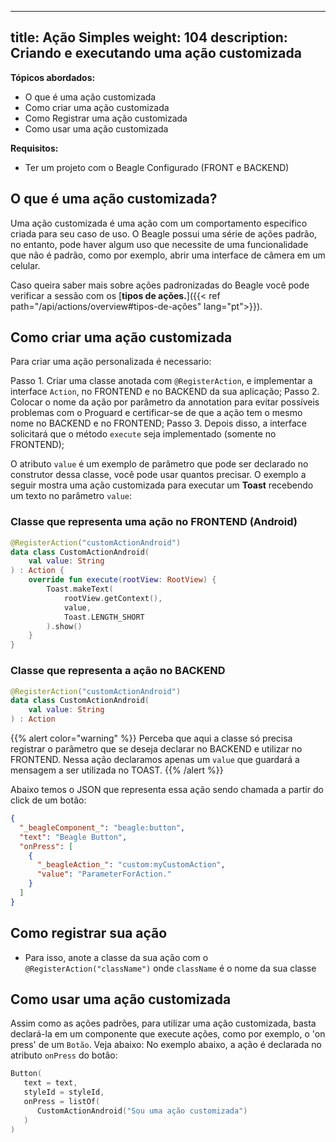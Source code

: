 
---
title: Ação Simples
weight: 104
description: Criando e executando uma ação customizada
---

**Tópicos abordados:**

- O que é uma ação customizada
- Como criar uma ação customizada
- Como Registrar uma ação customizada
- Como usar uma ação customizada

**Requisitos:**

- Ter um projeto com o Beagle Configurado (FRONT e BACKEND)

## O que é uma ação customizada?

Uma ação customizada é uma ação com um comportamento especifico criada para seu caso de uso. O Beagle possui uma série de ações padrão, no entanto, pode haver algum uso que necessite de uma funcionalidade que não é padrão, como por exemplo, abrir uma interface de câmera em um celular.

Caso queira saber mais sobre ações padronizadas do Beagle você pode verificar a sessão com os [**tipos de ações.**]({{< ref path="/api/actions/overview#tipos-de-ações" lang="pt">}}).

## Como criar uma ação customizada

Para criar uma ação personalizada é necessario:

Passo 1. Criar uma classe anotada com `@RegisterAction`, e implementar a interface `Action`, no FRONTEND e no BACKEND da sua aplicação;
Passo 2. Colocar o nome da ação por parâmetro da annotation para evitar possíveis problemas com o Proguard e certificar-se de que a ação tem o mesmo nome no BACKEND e no FRONTEND;
Passo 3. Depois disso, a interface solicitará que o método `execute` seja implementado (somente no FRONTEND);

O atributo  `value`  é um exemplo de parâmetro que pode ser declarado no construtor dessa classe, você pode usar quantos precisar. 
O exemplo a seguir mostra uma ação customizada para executar um **Toast** recebendo um texto no parâmetro `value`:

### Classe que representa uma ação no FRONTEND (Android)

```kotlin
@RegisterAction("customActionAndroid")
data class CustomActionAndroid(
    val value: String
) : Action {
    override fun execute(rootView: RootView) {
        Toast.makeText(
            rootView.getContext(), 
            value, 
            Toast.LENGTH_SHORT
        ).show()
    }
}
```

### Classe que representa a ação no BACKEND

```kotlin
@RegisterAction("customActionAndroid")
data class CustomActionAndroid(
    val value: String
) : Action
```

{{% alert color="warning" %}}
  Perceba que aqui a classe só precisa registrar o parâmetro que se deseja declarar no BACKEND e utilizar no FRONTEND. Nessa ação declaramos apenas um `value` que guardará a mensagem a ser utilizada no TOAST.
{{% /alert %}}

Abaixo temos o JSON que representa essa ação sendo chamada a partir do click de um botão:

```json
{
  "_beagleComponent_": "beagle:button",
  "text": "Beagle Button",
  "onPress": [
    {
      "_beagleAction_": "custom:myCustomAction",
      "value": "ParameterForAction."
    }
  ]
}
```

## Como registrar sua ação

- Para isso, anote a classe da sua ação com o `@RegisterAction("className")` onde `className` é o nome da sua classe

## Como usar uma ação customizada

Assim como as ações padrões, para utilizar uma ação customizada, basta declará-la em um componente que execute ações, como por exemplo, o 'on press' de um `Botão`. Veja abaixo:
No exemplo abaixo, a ação é declarada no atributo `onPress` do botão:

```kotlin
Button(
   text = text,
   styleId = styleId,
   onPress = listOf(
      CustomActionAndroid("Sou uma ação customizada")
   )
)
```

